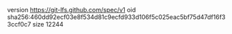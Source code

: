 version https://git-lfs.github.com/spec/v1
oid sha256:460dd92ecf03e8f534d81c9ecfd933d106f5c025eac5bf75d47df16f33ccf0c7
size 12244
